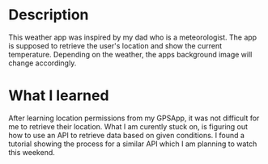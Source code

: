 # Description

This weather app was inspired by my dad who is a meteorologist.  The app is supposed to retrieve the user's location and show the current temperature.  Depending on the weather, the apps background image will change accordingly.

# What I learned

After learning location permissions from my GPSApp, it was not difficult for me to retrieve their location.  What I am curently stuck on, is figuring out how to use an API to retrieve data based on given conditions.  I found a tutorial showing the process for a similar API which I am planning to watch this weekend. 
